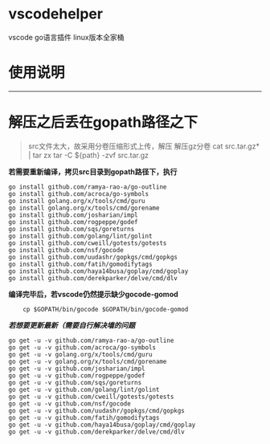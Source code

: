 # vscodehelper
vscode go语言插件 linux版本全家桶

# 使用说明
----

# 解压之后丢在gopath路径之下
> src文件太大，故采用分卷压缩形式上传，解压
> 解压gz分卷
> cat src.tar.gz* | tar zx
> tar -C ${path} -zvf src.tar.gz

**若需要重新编译，拷贝src目录到gopath路径下，执行**
```
go install github.com/ramya-rao-a/go-outline
go install github.com/acroca/go-symbols
go install golang.org/x/tools/cmd/guru
go install golang.org/x/tools/cmd/gorename
go install github.com/josharian/impl
go install github.com/rogpeppe/godef
go install github.com/sqs/goreturns
go install github.com/golang/lint/golint
go install github.com/cweill/gotests/gotests
go install github.com/nsf/gocode
go install github.com/uudashr/gopkgs/cmd/gopkgs
go install github.com/fatih/gomodifytags
go install github.com/haya14busa/goplay/cmd/goplay
go install github.com/derekparker/delve/cmd/dlv
```

**编译完毕后，若vscode仍然提示缺少gocode-gomod**
```
	cp $GOPATH/bin/gocode $GOPATH/bin/gocode-gomod
```

***若想要更新最新（需要自行解决墙的问题***
```
go get -u -v github.com/ramya-rao-a/go-outline
go get -u -v github.com/acroca/go-symbols
go get -u -v golang.org/x/tools/cmd/guru
go get -u -v golang.org/x/tools/cmd/gorename
go get -u -v github.com/josharian/impl
go get -u -v github.com/rogpeppe/godef
go get -u -v github.com/sqs/goreturns
go get -u -v github.com/golang/lint/golint
go get -u -v github.com/cweill/gotests/gotests
go get -u -v github.com/nsf/gocode
go get -u -v github.com/uudashr/gopkgs/cmd/gopkgs
go get -u -v github.com/fatih/gomodifytags
go get -u -v github.com/haya14busa/goplay/cmd/goplay
go get -u -v github.com/derekparker/delve/cmd/dlv
```

